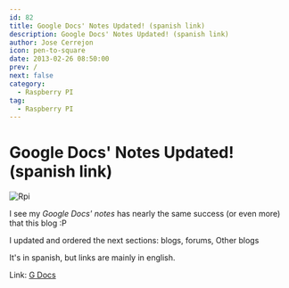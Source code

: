 ```yaml
---
id: 82
title: Google Docs' Notes Updated! (spanish link)
description: Google Docs' Notes Updated! (spanish link)
author: Jose Cerrejon
icon: pen-to-square
date: 2013-02-26 08:50:00
prev: /
next: false
category:
  - Raspberry PI
tag:
  - Raspberry PI
---
```


# Google Docs' Notes Updated! (spanish link)

![Rpi](/css/images/raspi_icon.png)

I see my *Google Docs' notes* has nearly the same success (or even more) that this blog :P

I updated and ordered the next sections: blogs, forums, Other blogs

It's in spanish, but links are mainly in english.

Link: [G Docs](http://goo.gl/Iwhbq)